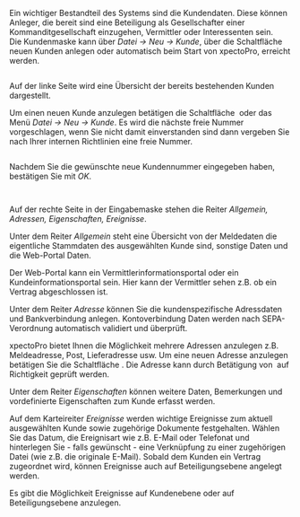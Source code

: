 <!DOCTYPE html>
<html>
<head>
<meta charset="utf-8">
<meta name="viewport" content="width=device-width, initial-scale=1.0">
<title>100_Kunde.md</title>
<link rel="stylesheet" href="https://stackedit.io/res-min/themes/base.css" />
<script type="text/javascript" src="https://cdn.mathjax.org/mathjax/latest/MathJax.js?config=TeX-AMS_HTML"></script>
</head>
<body><div class="container"><p>Ein wichtiger Bestandteil des Systems sind die Kundendaten. Diese können Anleger, die bereit sind eine Beteiligung als Gesellschafter einer Kommanditgesellschaft einzugehen, Vermittler oder Interessenten sein.  <br>
Die Kundenmaske kann über <em>Datei → Neu → Kunde</em>, über die Schaltfläche <img src="http://xpecto.github.io/docs/img/img_1418978975345.png" alt="" title=""> neuen Kunden anlegen oder automatisch beim Start von xpectoPro, erreicht werden.  </p>

<p><img src="http://xpecto.github.io/docs/img/img_1434102809186.png" alt="" title=""></p>

<p>Auf der linke Seite wird eine Übersicht der bereits bestehenden Kunden dargestellt.</p>

<p>Um einen neuen Kunde anzulegen betätigen die Schaltfläche <img src="http://xpecto.github.io/docs/img/img_1418978975345.png" alt="" title=""> oder das Menü <em>Datei → Neu → Kunde</em>. Es wird die nächste freie Nummer vorgeschlagen, wenn Sie nicht damit einverstanden sind dann vergeben Sie nach Ihrer internen Richtlinien eine freie Nummer. </p>

<p><img src="http://xpecto.github.io/docs/img/img_1418997533947.png" alt="" title=""> </p>

<p>Nachdem Sie die gewünschte neue Kundennummer eingegeben haben, bestätigen Sie mit <em>OK</em>. </p>

<p><img src="http://xpecto.github.io/docs/img/img_1418997692185.png" alt="" title=""></p>

<p><img src="http://xpecto.github.io/docs/img/img_1438074679880.png" alt="" title=""></p>

<p>Auf der rechte Seite in der Eingabemaske stehen die Reiter <em>Allgemein, Adressen, Eigenschaften, Ereignisse</em>.</p>

<p>Unter dem Reiter <em>Allgemein</em> steht eine Übersicht von der Meldedaten die eigentliche Stammdaten des ausgewählten Kunde sind, sonstige Daten und die Web-Portal Daten. </p>

<p>Der Web-Portal kann ein Vermittlerinformationsportal oder ein Kundeinformationsportal sein. Hier kann der Vermittler sehen z.B. ob ein Vertrag abgeschlossen ist. </p>

<p>Unter dem Reiter <em>Adresse</em> können Sie die kundenspezifische Adressdaten und Bankverbindung anlegen.  Kontoverbindung Daten werden nach  SEPA-Verordnung automatisch validiert und überprüft.  </p>

<p>xpectoPro bietet Ihnen die Möglichkeit mehrere Adressen anzulegen z.B. Meldeadresse, Post, Lieferadresse usw. Um eine neuen Adresse anzulegen betätigen Sie die Schaltfläche <img src="http://xpecto.github.io/docs/img/img_1419001576458.png" alt="" title="">. Die Adresse kann durch Betätigung von <img src="http://xpecto.github.io/docs/img/img_1418999829813.png" alt="" title=""> auf Richtigkeit geprüft werden. </p>

<p>Unter dem Reiter <em>Eigenschaften</em> können weitere Daten, Bemerkungen und vordefinierte Eigenschaften zum  Kunde erfasst werden.</p>

<p>Auf dem Karteireiter <em>Ereignisse</em> werden wichtige Ereignisse zum aktuell ausgewählten Kunde sowie zugehörige Dokumente festgehalten. Wählen Sie das Datum, die Ereignisart wie z.B. E-Mail oder Telefonat und hinterlegen Sie - falls gewünscht - eine Verknüpfung zu einer zugehörigen Datei (wie z.B. die originale E-Mail). Sobald dem Kunden ein Vertrag zugeordnet wird, können Ereignisse auch auf Beteiligungsebene angelegt werden.</p>

<p>Es gibt die Möglichkeit  Ereignisse auf Kundenebene oder auf Beteiligungsebene anzulegen.</p></div></body>
</html>